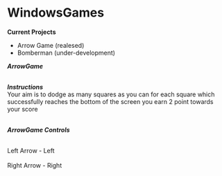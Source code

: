 # WindowsGames

<b>Current Projects</b>
- Arrow Game (realesed)
- Bomberman (under-development)

<b><i>ArrowGame</b></i>  

<br><b><i>Instructions</i></b></br>
Your aim is to dodge as many squares as you can for each square which successfully reaches the bottom of the screen you earn 2 point towards your score

<i><b><br/>ArrowGame Controls</br></b></i>

<br/>Left Arrow - Left</br>
<br>Right Arrow - Right</br>
